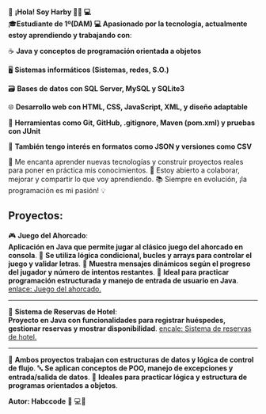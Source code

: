 👋 **¡Hola! Soy Harby 👨‍💻 💻**<br>
🎓**Estudiante de 1º(DAM)
💻 Apasionado por la tecnología, actualmente estoy aprendiendo y trabajando con**:

☕ **Java y conceptos de programación orientada a objetos**

🖥️ **Sistemas informáticos (Sistemas, redes, S.O.)**

🗃️ **Bases de datos con SQL Server, MySQL y SQLite3**

🌐 **Desarrollo web con HTML, CSS, JavaScript, XML, y diseño adaptable**

🔧 **Herramientas como Git, GitHub, .gitignore, Maven (pom.xml) y pruebas con JUnit**

📁 **También tengo interés en formatos como JSON y versiones como CSV**

🚀 Me encanta aprender nuevas tecnologías y construir proyectos reales para poner en práctica mis conocimientos.
🤝 Estoy abierto a colaborar, mejorar y compartir lo que voy aprendiendo.
📚 Siempre en evolución, ¡la programación es mi pasión! 💡

## **Proyectos**:
🎮 **Juego del Ahorcado**: <br> **Aplicación en Java que permite jugar al clásico juego del ahorcado en consola**.
🧠 **Se utiliza lógica condicional, bucles y arrays para controlar el juego y validar letras**.
💬 **Muestra mensajes dinámicos según el progreso del jugador y número de intentos restantes**.
📌 **Ideal para practicar programación estructurada y manejo de entrada de usuario en Java**.
[enlace: Juego del ahorcado.](https://github.com/habccode/Juego-del-ahorcado.git)

---

🏨 **Sistema de Reservas de Hotel**: <br>
    **Proyecto en Java con funcionalidades para registrar huéspedes, gestionar reservas y mostrar disponibilidad**.
[encale: Sistema de reservas de hotel.](https://github.com/habccode/sistema-de-reserva-hotel.git)

---

💾 **Ambos proyectos trabajan con estructuras de datos y lógica de control de flujo**.
🔤 **Se aplican conceptos de POO, manejo de excepciones y entrada/salida de datos**.
🚀 **Ideales para practicar lógica y estructura de programas orientados a objetos**.

**Autor: Habccode** 🧑 💻🧠